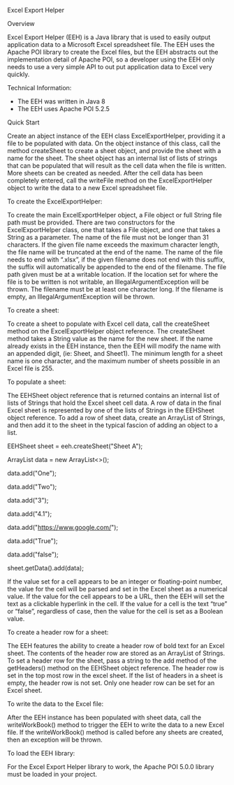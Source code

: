 Excel Export Helper

Overview 

Excel Export Helper (EEH) is a Java library that is used to easily output application data to a Microsoft Excel spreadsheet file. The EEH uses the Apache POI library to create the Excel files, but the EEH abstracts out the implementation detail of Apache POI, so a developer using the EEH only needs to use a very simple API to out put application data to Excel very quickly. 

Technical Information:
* The EEH was written in Java 8
* The EEH uses Apache POI 5.2.5

Quick Start

Create an abject instance of the EEH class ExcelExportHelper, providing it a file to be populated with data. On the object instance of this class, call the method createSheet to create a sheet object, and provide the sheet with a name for the sheet. The sheet object has an internal list of lists of strings that can be populated that will result as the cell data when the file is written. More sheets can be created as needed. After the cell data has been completely entered, call the writeFile method on the ExcelExportHelper object to write the data to a new Excel spreadsheet file.

To create the ExcelExportHelper:

To create the main ExcelExportHelper object, a File object or full String file path must be provided. There are two constructors for the ExcelExportHelper class, one that takes a File object, and one that takes a String as a parameter. The name of the file must not be longer than 31 characters. If the given file name exceeds the maximum character length, the file name will be truncated at the end of the name. The name of the file needs to end with “.xlsx”, if the given filename does not end with this suffix, the suffix will automatically be appended to the end of the filename. The file path given must be at a writable location. If the location set for where the file is to be written is not writable, an IllegalArgumentException will be thrown. The filename must be at least one character long. If the filename is empty, an IllegalArgumentException will be thrown. 

To create a sheet:

To create a sheet to populate with Excel cell data, call the createSheet method on the ExcelExportHelper object reference. The createSheet method takes a String value as the name for the new sheet. If the name already exists in the EEH instance, then the EEH will modify the name with an appended digit, (ie: Sheet, and Sheet1). The minimum length for a sheet name is one character, and the maximum number of sheets possible in an Excel file is 255. 

To populate a sheet:

The EEHSheet object reference that is returned contains an internal list of lists of Strings that hold the Excel sheet cell data. A row of data in the final Excel sheet is represented by one of the lists of Strings in the EEHSheet object reference. To add a row of sheet data, create an ArrayList of Strings, and then add it to the sheet in the typical fascion of adding an object to a list. 

EEHSheet sheet = eeh.createSheet("Sheet A");

ArrayList<String> data = new ArrayList<>();

data.add("One");

data.add("Two");

data.add("3");

data.add("4.1");

data.add("https://www.google.com/");

data.add("True");

data.add("false");

sheet.getData().add(data);

If the value set for a cell appears to be an integer or floating-point number, the value for the cell will be parsed and set in the Excel sheet as a numerical value. If the value for the cell appears to be a URL, then the EEH will set the text as a clickable hyperlink in the cell.  If the value for a cell is the text “true” or “false”, regardless of case, then the value for the cell is set as a Boolean value. 

To create a header row for a sheet:

The EEH features the ability to create a header row of bold text for an Excel sheet. The contents of the header row are stored as an ArrayList of Strings. To set a header row for the sheet, pass a string to the add method of the getHeaders() method on the EEHSheet object reference. The header row is set in the top most row in the excel sheet. If the list of headers in a sheet is empty, the header row is not set. Only one header row can be set for an Excel sheet. 

To write the data to the Excel file:

After the EEH instance has been populated with sheet data, call the writeWorkBook() method to trigger the EEH to write the data to a new Excel file. If the writeWorkBook() method is called before any sheets are created, then an exception will be thrown. 

To load the EEH library:

For the Excel Export Helper library to work, the Apache POI 5.0.0 library must be loaded in your project. 
